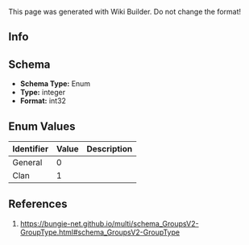 <span class="wiki-builder">This page was generated with Wiki Builder. Do not change the format!</span>

## Info

## Schema
* **Schema Type:** Enum
* **Type:** integer
* **Format:** int32

## Enum Values
Identifier | Value | Description
---------- | ----- | -----------
General | 0 | 
Clan | 1 | 

## References
1. https://bungie-net.github.io/multi/schema_GroupsV2-GroupType.html#schema_GroupsV2-GroupType

